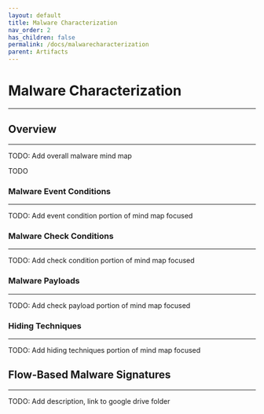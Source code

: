 ```yaml
---
layout: default
title: Malware Characterization
nav_order: 2
has_children: false
permalink: /docs/malwarecharacterization
parent: Artifacts
---
```


# Malware Characterization
---

## Overview
---

TODO: Add overall malware mind map

TODO

### Malware Event Conditions
---

TODO: Add event condition portion of mind map focused

### Malware Check Conditions
---

TODO: Add check condition portion of mind map focused

### Malware Payloads
---

TODO: Add check payload portion of mind map focused


### Hiding Techniques
---

TODO: Add hiding techniques portion of mind map focused

## Flow-Based Malware Signatures
---

TODO: Add description, link to google drive folder